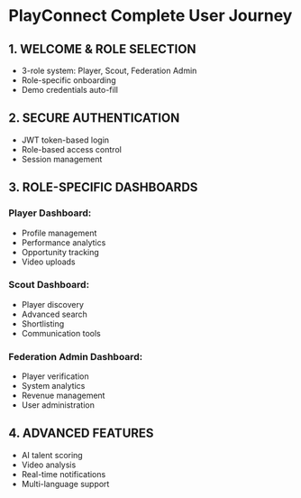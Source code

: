 # PlayConnect Complete User Journey

## 1. WELCOME & ROLE SELECTION
- 3-role system: Player, Scout, Federation Admin
- Role-specific onboarding
- Demo credentials auto-fill

## 2. SECURE AUTHENTICATION  
- JWT token-based login
- Role-based access control
- Session management

## 3. ROLE-SPECIFIC DASHBOARDS
### Player Dashboard:
- Profile management
- Performance analytics
- Opportunity tracking
- Video uploads

### Scout Dashboard:
- Player discovery
- Advanced search
- Shortlisting
- Communication tools

### Federation Admin Dashboard:
- Player verification
- System analytics
- Revenue management
- User administration

## 4. ADVANCED FEATURES
- AI talent scoring
- Video analysis
- Real-time notifications
- Multi-language support
